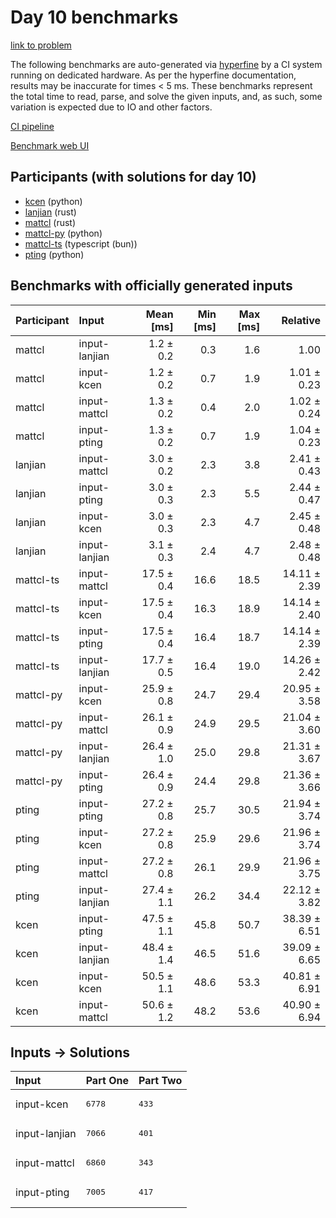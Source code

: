 # Day 10 benchmarks

[link to problem](https://adventofcode.com/2023/day/10)

The following benchmarks are auto-generated via
[hyperfine](https://github.com/sharkdp/hyperfine) by a CI system running on
dedicated hardware. As per the hyperfine documentation, results may be
inaccurate for times < 5 ms. These benchmarks represent the total time to read,
parse, and solve the given inputs, and, as such, some variation is expected due
to IO and other factors.

[CI pipeline](http://ci.papercode.net:8080/teams/main/pipelines/aoc2023)

[Benchmark web UI](https://aoc.ancalagon.black)


## Participants (with solutions for day 10)

- [kcen](https://github.com/kcen/aoc2023) (python)
- [lanjian](https://github.com/lanjian/aoc-2023) (rust)
- [mattcl](https://github.com/mattcl/aoc2023) (rust)
- [mattcl-py](https://github.com/mattcl/aoc2023-py) (python)
- [mattcl-ts](https://github.com/mattcl/aoc2023-js) (typescript (bun))
- [pting](https://github.com/pting/aoc2023) (python)


## Benchmarks with officially generated inputs

| Participant | Input | Mean [ms] | Min [ms] | Max [ms] | Relative |
|:---|:---|---:|---:|---:|---:|
| mattcl | input-lanjian | 1.2 ± 0.2 | 0.3 | 1.6 | 1.00 |
| mattcl | input-kcen | 1.2 ± 0.2 | 0.7 | 1.9 | 1.01 ± 0.23 |
| mattcl | input-mattcl | 1.3 ± 0.2 | 0.4 | 2.0 | 1.02 ± 0.24 |
| mattcl | input-pting | 1.3 ± 0.2 | 0.7 | 1.9 | 1.04 ± 0.23 |
| lanjian | input-mattcl | 3.0 ± 0.2 | 2.3 | 3.8 | 2.41 ± 0.43 |
| lanjian | input-pting | 3.0 ± 0.3 | 2.3 | 5.5 | 2.44 ± 0.47 |
| lanjian | input-kcen | 3.0 ± 0.3 | 2.3 | 4.7 | 2.45 ± 0.48 |
| lanjian | input-lanjian | 3.1 ± 0.3 | 2.4 | 4.7 | 2.48 ± 0.48 |
| mattcl-ts | input-mattcl | 17.5 ± 0.4 | 16.6 | 18.5 | 14.11 ± 2.39 |
| mattcl-ts | input-kcen | 17.5 ± 0.4 | 16.3 | 18.9 | 14.14 ± 2.40 |
| mattcl-ts | input-pting | 17.5 ± 0.4 | 16.4 | 18.7 | 14.14 ± 2.39 |
| mattcl-ts | input-lanjian | 17.7 ± 0.5 | 16.4 | 19.0 | 14.26 ± 2.42 |
| mattcl-py | input-kcen | 25.9 ± 0.8 | 24.7 | 29.4 | 20.95 ± 3.58 |
| mattcl-py | input-mattcl | 26.1 ± 0.9 | 24.9 | 29.5 | 21.04 ± 3.60 |
| mattcl-py | input-lanjian | 26.4 ± 1.0 | 25.0 | 29.8 | 21.31 ± 3.67 |
| mattcl-py | input-pting | 26.4 ± 0.9 | 24.4 | 29.8 | 21.36 ± 3.66 |
| pting | input-pting | 27.2 ± 0.8 | 25.7 | 30.5 | 21.94 ± 3.74 |
| pting | input-kcen | 27.2 ± 0.8 | 25.9 | 29.6 | 21.96 ± 3.74 |
| pting | input-mattcl | 27.2 ± 0.8 | 26.1 | 29.9 | 21.96 ± 3.75 |
| pting | input-lanjian | 27.4 ± 1.1 | 26.2 | 34.4 | 22.12 ± 3.82 |
| kcen | input-pting | 47.5 ± 1.1 | 45.8 | 50.7 | 38.39 ± 6.51 |
| kcen | input-lanjian | 48.4 ± 1.4 | 46.5 | 51.6 | 39.09 ± 6.65 |
| kcen | input-kcen | 50.5 ± 1.1 | 48.6 | 53.3 | 40.81 ± 6.91 |
| kcen | input-mattcl | 50.6 ± 1.2 | 48.2 | 53.6 | 40.90 ± 6.94 |


## Inputs -> Solutions

| Input | Part One | Part Two |
|:---|:---|:---|
|input-kcen|<pre>6778</pre>|<pre>433</pre>|
|input-lanjian|<pre>7066</pre>|<pre>401</pre>|
|input-mattcl|<pre>6860</pre>|<pre>343</pre>|
|input-pting|<pre>7005</pre>|<pre>417</pre>|